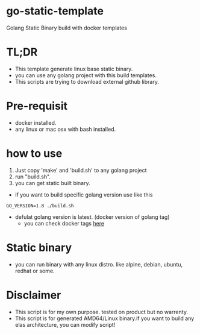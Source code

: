 # go-static-template
Golang Static Binary build with docker templates

# TL;DR

* This template generate linux base static binary.
* you can use any golang project with this build templates.
* This scripts are trying to download external github library.

# Pre-requisit
* docker installed.
* any linux or mac osx with bash installed.

# how to use
1. Just copy 'make' and 'build.sh' to any golang project
2. run "build.sh".
3. you can get static built binary.

* if you want to build specific golang version use like this

```
GO_VERSION=1.8 ./build.sh
```

* defulat golang version is latest. (docker version of golang tag)
    * you can check docker tags [here](https://hub.docker.com/_/golang/)

# Static binary
* you can run binary with any linux distro. like alpine, debian, ubuntu, redhat or some.

# Disclaimer
* This script is for my own purpose. tested on product but no warrenty.
* This script is for generated AMD64/Linux binary.if you want to build any elas architecture, you can modify script!


